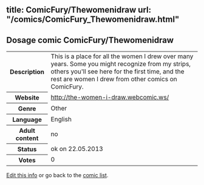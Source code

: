 title: ComicFury/Thewomenidraw
url: "/comics/ComicFury_Thewomenidraw.html"
---
Dosage comic ComicFury/Thewomenidraw
-----------------------------------------

<p id="msg"></p>
<script type="text/javascript">
if (window.location.search === '?edit_info_mail=sent_ok') {
  var elem = document.getElementById("msg");
  elem.innerHTML = 'Edited information sucessfully sent for review, which is usually done daily. Thanks!';
  elem.className = 'ok';
}
</script>
<table class="comicinfo">
<tr>
<th>Description</th><td>This is a place for all the women I drew over many years. Some you might recognize from my strips, others you'll see here for the first time, and the rest are women I drew from other comics on ComicFury.</td>
</tr>
<tr>
<th>Website</th><td><a href="http://the-women-i-draw.webcomic.ws/">http://the-women-i-draw.webcomic.ws/</a></td>
</tr>
<tr>
<th>Genre</th><td>Other</td>
</tr>
<tr>
<th>Language</th><td>English</td>
</tr>
<tr>
<th>Adult content</th><td>no</td>
</tr>
<tr>
<th>Status</th><td>ok on 22.05.2013</td>
</tr>
<tr>
<th>Votes</th><td>0</td>
</tr>
</table>

[Edit this info](ComicFury_Thewomenidraw_edit.html) or go back to the [comic list](../comic-index.html).
